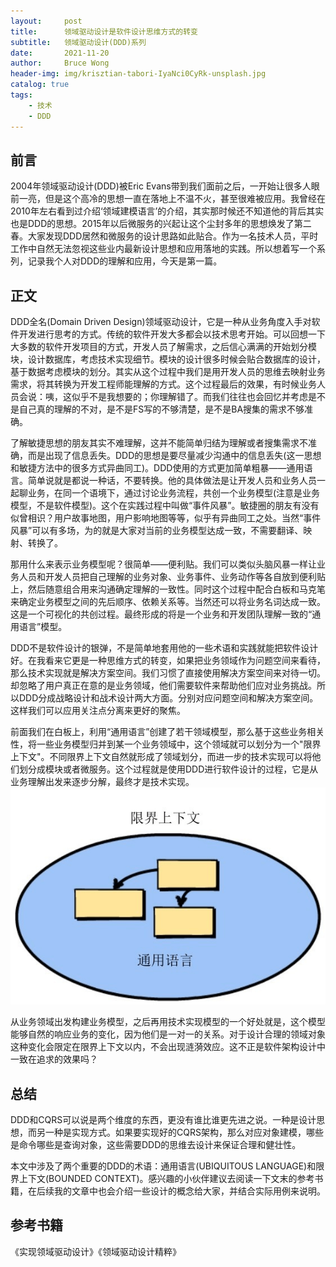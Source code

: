 ```yaml
---
layout:     post
title:      领域驱动设计是软件设计思维方式的转变
subtitle:   领域驱动设计(DDD)系列
date:       2021-11-20
author:     Bruce Wong
header-img: img/krisztian-tabori-IyaNci0CyRk-unsplash.jpg
catalog: true
tags:
    - 技术
    - DDD
---
```


## 前言  
2004年领域驱动设计(DDD)被Eric Evans带到我们面前之后，一开始让很多人眼前一亮，但是这个高冷的思想一直在落地上不温不火，甚至很难被应用。我曾经在2010年左右看到过介绍‘领域建模语言’的介绍，其实那时候还不知道他的背后其实也是DDD的思想。2015年以后微服务的兴起让这个尘封多年的思想焕发了第二春。大家发现DDD居然和微服务的设计思路如此贴合。作为一名技术人员，平时工作中自然无法忽视这些业内最新设计思想和应用落地的实践。所以想着写一个系列，记录我个人对DDD的理解和应用，今天是第一篇。

## 正文  
DDD全名(Domain Driven Design)领域驱动设计，它是一种从业务角度入手对软件开发进行思考的方式。传统的软件开发大多都会以技术思考开始。可以回想一下大多数的软件开发项目的方式，开发人员了解需求，之后信心满满的开始划分模块，设计数据库，考虑技术实现细节。模块的设计很多时候会贴合数据库的设计，基于数据考虑模块的划分。其实从这个过程中我们是用开发人员的思维去映射业务需求，将其转换为开发工程师能理解的方式。这个过程最后的效果，有时候业务人员会说：咦，这似乎不是我想要的；你理解错了。而我们往往也会回忆并考虑是不是自己真的理解的不对，是不是FS写的不够清楚，是不是BA搜集的需求不够准确。  

了解敏捷思想的朋友其实不难理解，这并不能简单归结为理解或者搜集需求不准确，而是出现了信息丢失。DDD的思想是要尽量减少沟通中的信息丢失(这一思想和敏捷方法中的很多方式异曲同工)。DDD使用的方式更加简单粗暴——通用语言。简单说就是都说一种话，不要转换。他的具体做法是让开发人员和业务人员一起聊业务，在同一个语境下，通过讨论业务流程，共创一个业务模型(注意是业务模型，不是软件模型)。这个在实践过程中叫做“事件风暴”。敏捷圈的朋友有没有似曾相识？用户故事地图，用户影响地图等等，似乎有异曲同工之处。当然“事件风暴”可以有多场，为的就是大家对当前的业务模型达成一致，不需要翻译、映射、转换了。  

那用什么来表示业务模型呢？很简单——便利贴。我们可以类似头脑风暴一样让业务人员和开发人员把自己理解的业务对象、业务事件、业务动作等各自放到便利贴上，然后随意组合用来沟通确定理解的一致性。同时这个过程中配合白板和马克笔来确定业务模型之间的先后顺序、依赖关系等。当然还可以将业务名词达成一致。这是一个可视化的共创过程。最终形成的将是一个业务和开发团队理解一致的“通用语言”模型。  

DDD不是软件设计的银弹，不是简单地套用他的一些术语和实践就能把软件设计好。在我看来它更是一种思维方式的转变，如果把业务领域作为问题空间来看待，那么技术实现就是解决方案空间。我们习惯了直接使用解决方案空间来对待一切。却忽略了用户真正在意的是业务领域，他们需要软件来帮助他们应对业务挑战。所以DDD分成战略设计和战术设计两大方面。分别对应问题空间和解决方案空间。这样我们可以应用关注点分离来更好的聚焦。  

前面我们在白板上，利用“通用语言”创建了若干领域模型，那么基于这些业务相关性，将一些业务模型归并到某一个业务领域中，这个领域就可以划分为一个"限界上下文"。不同限界上下文自然就形成了领域划分，而进一步的技术实现可以将他们划分成模块或者微服务。这个过程就是使用DDD进行软件设计的过程，它是从业务理解出发来逐步分解，最终才是技术实现。  
![BC&UL](/img/ddd/bc.png)  

从业务领域出发构建业务模型，之后再用技术实现模型的一个好处就是，这个模型能够自然的响应业务的变化，因为他们是一对一的关系。对于设计合理的领域对象这种变化会限定在限界上下文以内，不会出现涟漪效应。这不正是软件架构设计中一致在追求的效果吗？  

## 总结  
DDD和CQRS可以说是两个维度的东西，更没有谁比谁更先进之说。一种是设计思想，而另一种是实现方式。如果要实现好的CQRS架构，那么对应对象建模，哪些是命令哪些是查询对象，这些需要DDD的思维去设计来保证合理和健壮性。  

本文中涉及了两个重要的DDD的术语：通用语言(UBIQUITOUS LANGUAGE)和限界上下文(BOUNDED CONTEXT)。感兴趣的小伙伴建议去阅读一下文末的参考书籍，在后续我的文章中也会介绍一些设计的概念给大家，并结合实际用例来说明。  

## 参考书籍  
《实现领域驱动设计》《领域驱动设计精粹》 